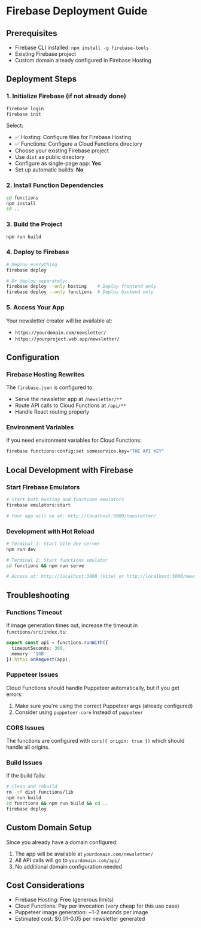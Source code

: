 # Firebase Deployment Guide

## Prerequisites
- Firebase CLI installed: `npm install -g firebase-tools`
- Existing Firebase project
- Custom domain already configured in Firebase Hosting

## Deployment Steps

### 1. Initialize Firebase (if not already done)
```bash
firebase login
firebase init
```

Select:
- ✅ Hosting: Configure files for Firebase Hosting
- ✅ Functions: Configure a Cloud Functions directory
- Choose your existing Firebase project
- Use `dist` as public directory
- Configure as single-page app: **Yes**
- Set up automatic builds: **No**

### 2. Install Function Dependencies
```bash
cd functions
npm install
cd ..
```

### 3. Build the Project
```bash
npm run build
```

### 4. Deploy to Firebase
```bash
# Deploy everything
firebase deploy

# Or deploy separately:
firebase deploy --only hosting    # Deploy frontend only
firebase deploy --only functions  # Deploy backend only
```

### 5. Access Your App
Your newsletter creator will be available at:
- `https://yourdomain.com/newsletter/`
- `https://yourproject.web.app/newsletter/`

## Configuration

### Firebase Hosting Rewrites
The `firebase.json` is configured to:
- Serve the newsletter app at `/newsletter/**`
- Route API calls to Cloud Functions at `/api/**`
- Handle React routing properly

### Environment Variables
If you need environment variables for Cloud Functions:
```bash
firebase functions:config:set someservice.key="THE API KEY"
```

## Local Development with Firebase

### Start Firebase Emulators
```bash
# Start both hosting and functions emulators
firebase emulators:start

# Your app will be at: http://localhost:5000/newsletter/
```

### Development with Hot Reload
```bash
# Terminal 1: Start Vite dev server
npm run dev

# Terminal 2: Start functions emulator
cd functions && npm run serve

# Access at: http://localhost:3000 (Vite) or http://localhost:5000/newsletter/ (Firebase)
```

## Troubleshooting

### Functions Timeout
If image generation times out, increase the timeout in `functions/src/index.ts`:
```typescript
export const api = functions.runWith({
  timeoutSeconds: 300,
  memory: '1GB'
}).https.onRequest(app);
```

### Puppeteer Issues
Cloud Functions should handle Puppeteer automatically, but if you get errors:
1. Make sure you're using the correct Puppeteer args (already configured)
2. Consider using `puppeteer-core` instead of `puppeteer`

### CORS Issues
The functions are configured with `cors({ origin: true })` which should handle all origins.

### Build Issues
If the build fails:
```bash
# Clean and rebuild
rm -rf dist functions/lib
npm run build
cd functions && npm run build && cd ..
firebase deploy
```

## Custom Domain Setup
Since you already have a domain configured:
1. The app will be available at `yourdomain.com/newsletter/`
2. All API calls will go to `yourdomain.com/api/`
3. No additional domain configuration needed

## Cost Considerations
- Firebase Hosting: Free (generous limits)
- Cloud Functions: Pay per invocation (very cheap for this use case)
- Puppeteer image generation: ~1-2 seconds per image
- Estimated cost: $0.01-0.05 per newsletter generated
